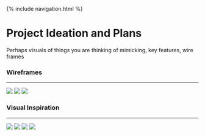 {% include navigation.html %}

# Project Ideation and Plans 
Perhaps visuals of things you are thinking of mimicking, key features, wire frames

### Wireframes
***
![](https://i.postimg.cc/rmR10g18/Screenshot-2022-03-18-113929.png)
![](https://i.postimg.cc/nr8vv72q/Screenshot-2022-03-18-113955.png)
![](https://i.postimg.cc/3wcjxzDS/Screenshot-2022-03-18-114024.png)

### Visual Inspiration
***
![](https://i.postimg.cc/JhnggVLP/Screen-Shot-2022-03-18-at-11-40-56-AM.png)
![](https://i.postimg.cc/bwLW3YKZ/Screen-Shot-2022-03-18-at-11-41-12-AM.png)
![](https://i.postimg.cc/mr5qWXZR/Screen-Shot-2022-03-18-at-11-42-17-AM.png)
![](https://i.postimg.cc/c4ypJbRL/Screen-Shot-2022-03-18-at-11-42-25-AM.png)
